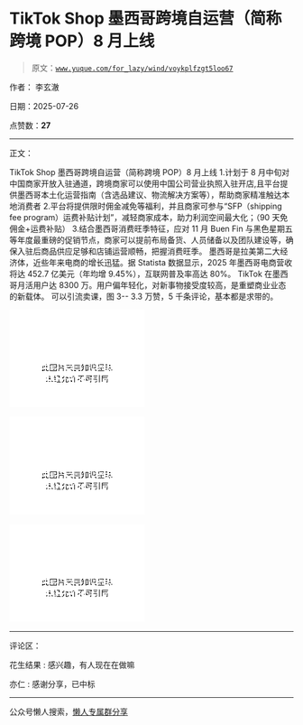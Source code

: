 # TikTok Shop 墨西哥跨境自运营（简称跨境 POP）8 月上线

> 原文：[`www.yuque.com/for_lazy/wind/voykplfzgt5loo67`](https://www.yuque.com/for_lazy/wind/voykplfzgt5loo67)

作者： 李玄澈

日期：2025-07-26

点赞数：**27**

* * *

正文：

TikTok Shop 墨西哥跨境自运营（简称跨境 POP）8 月上线
1.计划于 8 月中旬对中国商家开放入驻通道，跨境商家可以使用中国公司营业执照入驻开店,且平台提供墨西哥本土化运营指南（含选品建议、物流解决方案等），帮助商家精准触达本地消费者
2.平台将提供限时佣金减免等福利，并且商家可参与“SFP（shipping fee
program）运费补贴计划”，减轻商家成本，助力利润空间最大化；（90 天免佣金+运费补贴） 3.结合墨西哥消费旺季特征，应对 11 月 Buen
Fin 与黑色星期五等年度最重磅的促销节点，商家可以提前布局备货、人员储备以及团队建设等，确保入驻后商品供应足够和店铺运营顺畅，把握消费旺季。
墨西哥是拉美第二大经济体，近些年来电商的增长迅猛。据 Statista 数据显示，2025 年墨西哥电商营收将达 452.7 亿美元（年均增 9.45%），互联网普及率高达 80%。
TikTok 在墨西哥月活用户达 8300 万。用户偏年轻化，对新事物接受度较高，是重塑商业业态的新载体。 可以引流卖课，图 3--
3.3 万赞，5 千条评论，基本都是求带的。

![](img/2371f8a01aa685eee920e9bb81a05094.png "None")

![](img/bfe79509963554379803ec0a926b580a.png "None")

![](img/9e6f68d30c89c75bbdf6e363ea8f008a.png "None")

* * *

评论区：

花生结果 : 感兴趣，有人现在在做嘛

亦仁 : 感谢分享，已中标

* * *

公众号懒人搜索，[懒人专属群分享](https://lazybook.fun/#/blog/group)